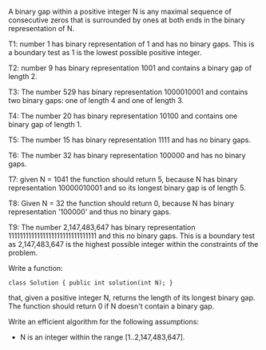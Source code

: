 ﻿A binary gap within a positive integer N is any maximal sequence of consecutive zeros that is surrounded by ones at both ends in the binary representation of N.

T1: number 1 has binary representation of 1 and has no binary gaps.  This is a boundary test as 1 is the lowest possible positive integer.

T2: number 9 has binary representation 1001 and contains a binary gap of length 2.

T3: The number 529 has binary representation 1000010001 and contains two binary gaps: one of length 4 and one of length 3.

T4: The number 20 has binary representation 10100 and contains one binary gap of length 1.

T5: The number 15 has binary representation 1111 and has no binary gaps.

T6: The number 32 has binary representation 100000 and has no binary gaps.

T7: given N = 1041 the function should return 5, because N has binary representation 10000010001 and so its longest binary gap is of length 5.

T8: Given N = 32 the function should return 0, because N has binary representation '100000' and thus no binary gaps.

T9: The number 2,147,483,647 has binary representation 1111111111111111111111111111111 and this no binary gaps.  This is a boundary test as 2,147,483,647 is the highest possible integer within the constraints of the problem.

Write a function:

  `class Solution { public int solution(int N); }`

that, given a positive integer N, returns the length of its longest binary gap. The function should return 0 if N doesn't contain a binary gap.


Write an efficient algorithm for the following assumptions:

- N is an integer within the range [1..2,147,483,647].

